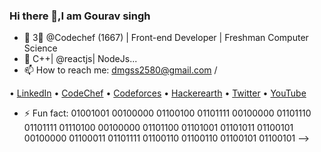 ### Hi there 👋,I am Gourav singh

- 🔭 3🌟 @Codechef (1667) | Front-end Developer | Freshman Computer Science
- 🌱 C++| @reactjs| NodeJs...
- 📫 How to reach me: [dmgss2580@gmail.com](mailto:dmgss2580@gmail.com) / 

• [LinkedIn](https://www.linkedin.com/in/gouravsingh2580/)  • [CodeChef](https://www.codechef.com/users/gouravsingh258) • [Codeforces](https://codeforces.com/profile/Gourav.Singh)  • [Hackerearth](https://www.hackerearth.com/@gourav356) • [Twitter](https://twitter.com/Gouravsingh2580) • [YouTube](https://www.youtube.com/channel/UCIgmLzSqGPsDcAr5lwuQiZQ?view_as=subscriber) 

- ⚡ Fun fact: 01001001 00100000 01100100 01101111 00100000 01101110 01101111 01110100 00100000 01101100 01101001 01101011 01100101 00100000 01100011 01101111 01100110 01100110 01100101 01100101
-->
